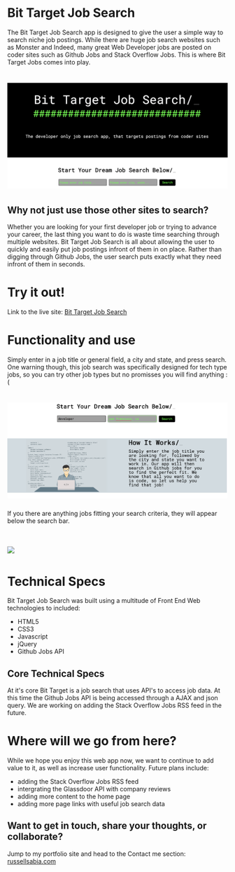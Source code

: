 Bit Target Job Search
=====================

The Bit Target Job Search app is designed to give the user
a simple way to search niche job postings. While there are 
huge job search websites such as Monster and Indeed, many 
great Web Developer jobs are posted on coder sites such as
Github Jobs and Stack Overflow Jobs. This is where 
Bit Target Jobs comes into play.

![](./images/homepage_screenshot.png?cropResize=300,200)
===============================================================================



Why not just use those other sites to search?
---------------------------------------------

Whether you are looking for your first developer job
or trying to advance your career, the last thing you want
to do is waste time searching through multiple websites.
Bit Target Job Search is all about allowing the user to 
quickly and easily put job postings infront of them in 
on place. Rather than digging through Github Jobs,
the user search puts exactly what they need infront of
them in seconds.



Try it out!
===========

Link to the live site: [Bit Target Job Search](https://rjsabia.github.io/jobSearchApp/)

Functionality and use
======================

Simply enter in a job title or general field, a city and state, and press search. 
One warning though, this job search was specifically designed for tech type jobs,
so you can try other job types but no promisses you will find anything : (

![](./images/UI_screenshot.png?cropResize=300,200)
===============================================================================

If you there are anything jobs fitting your search criteria, they will appear
below the search bar.

![](./images/results_screenshot.png?cropResize=300,200)
===============================================================================


Technical Specs
===============

Bit Target Job Search was built using a multitude of 
Front End Web technologies to included:

- HTML5
- CSS3
- Javascript
- jQuery
- Github Jobs API

Core Technical Specs
--------------------

At it's core Bit Target is a job search that uses API's to 
access job data. At this time the Github Jobs API is being 
accessed through a AJAX and json query. We are working on 
adding the Stack Overflow Jobs RSS feed in the future.


Where will we go from here?
===========================

While we hope you enjoy this web app now, we want
to continue to add value to it, as well as increase 
user functionality. Future plans include:

- adding the Stack Overflow Jobs RSS feed
- intergrating the Glassdoor API with company reviews
- adding more content to the home page
- adding more page links with useful job search data 

Want to get in touch, share your thoughts, or collaborate?
-----------------------------------------------------------

Jump to my portfolio site and head to the Contact me section: [russellsabia.com](http://russellsabia.com) 

